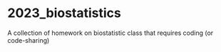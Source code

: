 # 2023_biostatistics
A collection of homework on biostatistic class that requires coding (or code-sharing)
